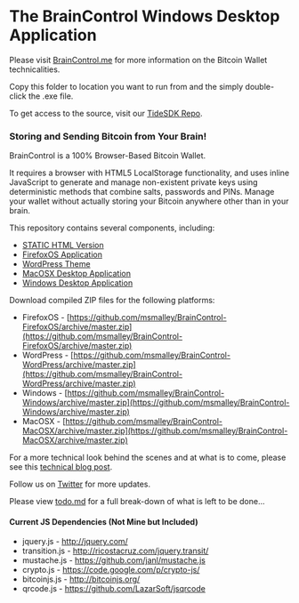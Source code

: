 # The BrainControl Windows Desktop Application

Please visit [BrainControl.me](http://braincontrol.me) for more information on the Bitcoin Wallet technicalities.

Copy this folder to location you want to run from and the simply double-click the .exe file.

To get access to the source, visit our [TideSDK Repo](https://github.com/msmalley/BrainControl/tideSDK).

### Storing and Sending Bitcoin from Your Brain!

BrainControl is a 100% Browser-Based Bitcoin Wallet.

It requires a browser with HTML5 LocalStorage functionality, and uses inline
JavaScript to generate and manage non-existent private keys using deterministic
methods that combine salts, passwords and PINs. Manage your wallet without
actually storing your Bitcoin anywhere other than in your brain.

This repository contains several components, including:

* [STATIC HTML Version](https://github.com/msmalley/BrainControl/tree/master/html/)
* [FirefoxOS Application](https://github.com/msmalley/BrainControl/tree/master/bc-firefox/)
* [WordPress Theme](https://github.com/msmalley/BrainControl/tree/master/bc-wordpress)
* [MacOSX Desktop Application](https://github.com/msmalley/BrainControl/tree/master/bc-macosx/)
* [Windows Desktop Application](https://github.com/msmalley/BrainControl/tree/master/bc-windows/)

Download compiled ZIP files for the following platforms:

* FirefoxOS - [https://github.com/msmalley/BrainControl-FirefoxOS/archive/master.zip](https://github.com/msmalley/BrainControl-FirefoxOS/archive/master.zip)
* WordPress - [https://github.com/msmalley/BrainControl-WordPress/archive/master.zip](https://github.com/msmalley/BrainControl-WordPress/archive/master.zip)
* Windows - [https://github.com/msmalley/BrainControl-Windows/archive/master.zip](https://github.com/msmalley/BrainControl-Windows/archive/master.zip)
* MacOSX - [https://github.com/msmalley/BrainControl-MacOSX/archive/master.zip](https://github.com/msmalley/BrainControl-MacOSX/archive/master.zip)

For a more technical look behind the scenes and at what is to come, please see this
[technical blog post](http://betanomics.asia/blog/store-and-send-bitcoin-directly-from-your-brain-using-braincontrol).

Follow us on [Twitter](http://twitter.com/braincontrolme) for more updates.

Please view [todo.md](https://github.com/msmalley/BrainControl/tree/master/todo.md) for a full break-down of what is left to be done...

#### Current JS Dependencies (Not Mine but Included)

* jquery.js - http://jquery.com/
* transition.js - http://ricostacruz.com/jquery.transit/
* mustache.js - https://github.com/janl/mustache.js
* crypto.js - https://code.google.com/p/crypto-js/
* bitcoinjs.js - http://bitcoinjs.org/
* qrcode.js - https://github.com/LazarSoft/jsqrcode